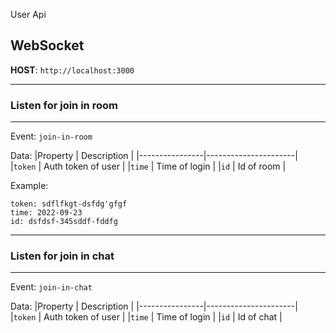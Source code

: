User Api 

## WebSocket 

**HOST**: `http://localhost:3000`

---

### Listen for join in room

---

Event: `join-in-room`

Data: 
|Property | Description |
|----------------|----------------------|
|`token` | Auth token of user |
|`time` | Time of login |
|`id` | Id of room |

Example:
```angular2html
token: sdflfkgt-dsfdg'gfgf
time: 2022-09-23
id: dsfdsf-345sddf-fddfg
```



---

### Listen for join in chat

---

Event: `join-in-chat`

Data:
|Property | Description |
|----------------|----------------------|
|`token` | Auth token of user |
|`time` | Time of login |
|`id` | Id of chat |
